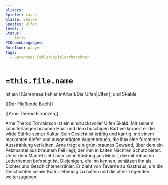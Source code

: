 ```yaml
---
aliases: 
Spieler: Lasse
Klasse: Skalde
Spezies: Ulfen
level: 3
Status:
  - Aktiv
PCKnownLanguages: 
NoteIcon: player
tags:
  - Sarenraes_Fehler/Spielercharakter
---
```

# `=this.file.name`

Ist ein [[Sarenraes Fehler inArbeit/Die Ulfen|Ulfen]] und Skalde

[[Der Fließende Bach]]


[[Arne Therod Finanzen]]


Arne Therod Torvaldson ist ein eindrucksvoller Ulfen Skald. Mit seinem schulterlangen braunen Haar und dem buschigen Bart verkörpert er die wilde Stärke seiner Kultur. Sein Gesicht ist kräftig und kantig, mit einem markanten Kiefer und ausgeprägten Augenbrauen, die ihm eine furchtlose Ausstrahlung verleihen.
Arne trägt ein grün-braunes Gewand, über dem ein Pelzmantel aus braunem Fell liegt, der ihm in kalten Nächten Schutz bietet. Unter dem Mantel sieht man seine Rüstung aus Metall, die mit robusten Lederriemen befestigt ist.
Diejenigen, die ihn kennen, schätzen ihn als Dichter und Geschichtenerzähler. Er zieht von Taverne zu Gasthaus, um die Geschichten seiner Kultur lebendig zu halten und die alten Legenden weiterzugeben.



